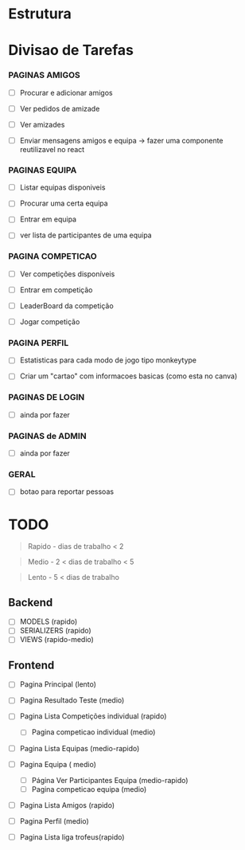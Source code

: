 # Estrutura


# Divisao de Tarefas

### PAGINAS AMIGOS
- [ ] Procurar e adicionar amigos

- [ ] Ver pedidos de amizade

- [ ] Ver amizades

- [ ] Enviar mensagens amigos e equipa  -> fazer uma componente reutilizavel no react

### PAGINAS EQUIPA
- [ ] Listar equipas disponiveis

- [ ] Procurar uma certa equipa

- [ ] Entrar em equipa

- [ ] ver lista de participantes de uma equipa


### PAGINA COMPETICAO

- [ ] Ver competições disponíveis

- [ ] Entrar em competição

- [ ] LeaderBoard da competição

- [ ] Jogar competição

### PAGINA PERFIL

- [ ] Estatisticas para cada modo de jogo tipo monkeytype

- [ ] Criar um "cartao" com informacoes basicas (como esta no canva)


### PAGINAS DE LOGIN

- [ ] ainda por fazer

### PAGINAS de ADMIN

- [ ] ainda por fazer

### GERAL

- [ ] botao para reportar pessoas


# TODO
> Rapido - dias de trabalho < 2

> Medio -  2 < dias de trabalho < 5

> Lento - 5 < dias de trabalho

## Backend
- [ ] MODELS (rapido)
- [ ] SERIALIZERS (rapido)
- [ ] VIEWS (rapido-medio)

## Frontend
- [ ] Pagina Principal (lento)

- [ ] Pagina Resultado Teste (medio)

- [ ] Pagina Lista Competições individual (rapido)
  - [ ] Pagina competicao individual  (medio)

- [ ] Pagina Lista Equipas (medio-rapido)

- [ ] Pagina Equipa ( medio)
  - [ ] Página Ver Participantes Equipa (medio-rapido)
  - [ ] Pagina competicao equipa (medio)

- [ ] Pagina Lista Amigos (rapido)

- [ ] Pagina Perfil (medio)

- [ ] Pagina Lista liga trofeus(rapido)

